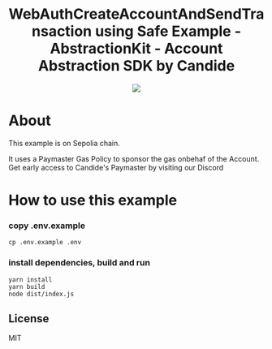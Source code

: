 <!-- PROJECT LOGO -->

<div align="center">
  <h1 align="center">WebAuthCreateAccountAndSendTransaction using Safe Example - AbstractionKit - Account Abstraction SDK by Candide</h2>
</div>

<div align="center">
<img src="https://github.com/candidelabs/abstractionkit/assets/7014833/6af73235-3f6b-4cb1-8a57-6b04ba2bf327">
</div>

# About

This example is on Sepolia chain.

It uses a Paymaster Gas Policy to sponsor the gas onbehaf of the Account. Get early access to Candide's Paymaster by visiting our Discord

# How to use this example

### copy .env.example
```
cp .env.example .env
```

### install dependencies, build and run
```
yarn install
yarn build
node dist/index.js  
```
<!-- LICENSE -->
## License

MIT

